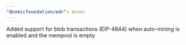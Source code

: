 ```yaml
---
"@nomicfoundation/edr": minor
---
```


Added support for blob transactions (EIP-4844) when auto-mining is enabled and the mempool is empty
